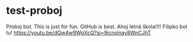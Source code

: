 # test-proboj
Proboj bot.
This is just for fun. GitHub is best.
Ahoj letná škola!!!!
Filipko bol tu!
https://youtu.be/dQw4w9WgXcQ?si=9icnsjnay8WnCJhT
